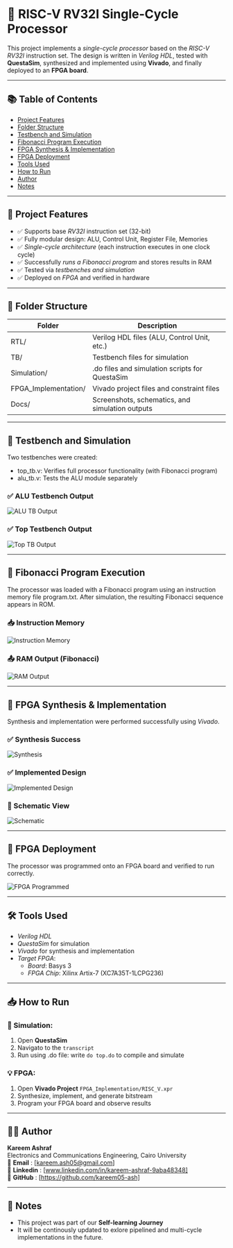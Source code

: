 # 🧠 RISC-V RV32I Single-Cycle Processor  

This project implements a *single-cycle processor* based on the *RISC-V RV32I* instruction set. The design is written in *Verilog HDL*, tested with **QuestaSim**, synthesized and implemented using **Vivado**, and finally deployed to an **FPGA board**.  

---

## 📚 Table of Contents  

- [Project Features](#-project-features)  
- [Folder Structure](#-folder-structure)
- [Testbench and Simulation](#-testbench-and-simulation)
- [Fibonacci Program Execution](#-fibonacci-program-execution)
- [FPGA Synthesis & Implementation](#-fpga-synthesis--implementation)
- [FPGA Deployment](#-fpga-deployment)
- [Tools Used](#-tools-used)
- [How to Run](#-how-to-run)
- [Author](#-author)
- [Notes](#-notes)

---

## 📌 Project Features

- ✅ Supports base *RV32I* instruction set (32-bit)  
- ✅ Fully modular design: ALU, Control Unit, Register File, Memories  
- ✅ *Single-cycle architecture* (each instruction executes in one clock cycle)  
- ✅ Successfully *runs a Fibonacci program* and stores results in RAM  
- ✅ Tested via *testbenches and simulation*  
- ✅ Deployed on *FPGA* and verified in hardware  

---

## 📁 Folder Structure  

| Folder                 | Description                                                         |
|------------------------|---------------------------------------------------------------------|
| RTL/                 | Verilog HDL files (ALU, Control Unit, etc.)                         |
| TB/                  | Testbench files for simulation                                      |
| Simulation/          | .do files and simulation scripts for QuestaSim                    |
| FPGA_Implementation/ | Vivado project files and constraint files                           |
| Docs/                | Screenshots, schematics, and simulation outputs                     |  

---

## 🧪 Testbench and Simulation  

Two testbenches were created:  

- top_tb.v: Verifies full processor functionality (with Fibonacci program)  
- alu_tb.v: Tests the ALU module separately  

### ✅ ALU Testbench Output  
![ALU TB Output](Docs/alu_tb_output.png)  

### ✅ Top Testbench Output  
![Top TB Output](Docs/top_tb_output.png)  

---

## 💾 Fibonacci Program Execution  

The processor was loaded with a Fibonacci program using an instruction memory file program.txt. After simulation, the resulting Fibonacci sequence appears in ROM.  

### 📥 Instruction Memory  
![Instruction Memory](Docs/instruction_memory.png)  

### 📤 RAM Output (Fibonacci)  
![RAM Output](Docs/ram_output.png)  

---

## 🧩 FPGA Synthesis & Implementation  

Synthesis and implementation were performed successfully using *Vivado*.  

### ✅ Synthesis Success  
![Synthesis](Docs/synthesis_success.png)  

### ✅ Implemented Design  
![Implemented Design](Docs/implemented_design.png)  

### 🧠 Schematic View  
![Schematic](Docs/schematic.png)  

---

## 🚀 FPGA Deployment  

The processor was programmed onto an FPGA board and verified to run correctly.  

![FPGA Programmed](Docs/fpga_programmed.png)  

---

## 🛠 Tools Used  

- *Verilog HDL*  
- *QuestaSim* for simulation  
- *Vivado* for synthesis and implementation  
- *Target FPGA*:  
  - *Board*: Basys 3  
  - *FPGA Chip*: Xilinx Artix-7 (XC7A35T-1LCPG236)  

---

## 📥 How to Run 

### 🔬 Simulation:  
1. Open **QuestaSim**  
2. Navigato to the `transcript` 
3. Run using .do file: write `do top.do` to compile and simulate 

### 💡 FPGA:  
1. Open **Vivado Project** `FPGA_Implementation/RISC_V.xpr`  
2. Synthesize, implement, and generate bitstream  
3. Program your FPGA board and observe results  

--- 

## 👨‍💻 Author 

**Kareem Ashraf**  
Electronics and Communications Engineering, Cairo University   
📧 **Email**   : [kareem.ash05@gmail.com]   
🔗 **Linkedin** : [www.linkedin.com/in/kareem-ashraf-9aba48348]  
🔗 **GitHub**   : [https://github.com/kareem05-ash]  

---   

## 📌 Notes  

- This project was part of our **Self-learning Journey** 
- It will be continously updated to exlore pipelined and multi-cycle implementations in the future. 